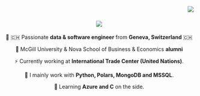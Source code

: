 <img align="right" src="https://visitor-badge.laobi.icu/badge?page_id=McNickSisto.McNickSisto" />

<h1 align="center">
    <img src="https://readme-typing-svg.herokuapp.com?font=Fira+Code&duration=3000&pause=100&color=2B0784&background=66FF0900&center=true&vCenter=true&random=false&width=435&lines=Hello+there+!+%F0%9F%91%8B;I'm+Nicholas+Sistovaris" />
</h1>


<div align="center">

  📍 🇨🇭 Passionate **data & software engineer** from **Geneva, Switzerland** 🇨🇭

  📕 McGill University & Nova School of Business & Economics **alumni**

 ⚡ Currently working at **International Trade Center (United Nations)**.

 🔭 I mainly work with **Python, Polars, MongoDB and MSSQL**.
 
  🌱 Learning **Azure and C** on the side.
  
 </div>

 
